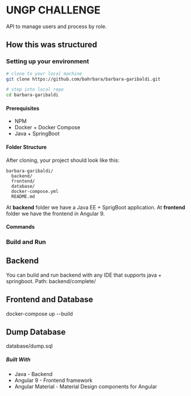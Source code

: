 # UNGP CHALLENGE
API to manage users and process by role.


## How this was structured

### Setting up your environment

```bash
# clone to your local machine
git clone https://github.com/bahrbara/barbara-garibaldi.git

# step into local repo
cd barbara-garibaldi
```

#### Prerequisites
* NPM
* Docker + Docker Compose
* Java + SpringBoot

#### Folder Structure

After cloning, your project should look like this:

```
barbara-garibaldi/
  backend/
  frontend/
  database/
  docker-compose.yml
  README.md
```

At **backend** folder we have a Java EE + SprigBoot application.
At **frontend** folder we have the frontend in Angular 9.

#### Commands

### Build and Run

## Backend 
You can build and run backend with any IDE that supports java + springboot.
Path: backend/complete/

## Frontend and Database
docker-compose up --build

## Dump Database
database/dump.sql
  
##### Built With
* Java - Backend
* Angular 9 - Frontend framework
* Angular Material - Material Design components for Angular